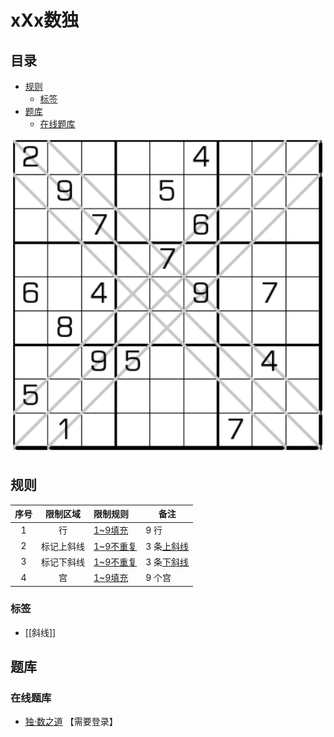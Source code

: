 # xXx数独
<!-- START doctoc generated TOC please keep comment here to allow auto update -->
<!-- DON'T EDIT THIS SECTION, INSTEAD RE-RUN doctoc TO UPDATE -->
## 目录

- [规则](#%E8%A7%84%E5%88%99)
  - [标签](#%E6%A0%87%E7%AD%BE)
- [题库](#%E9%A2%98%E5%BA%93)
  - [在线题库](#%E5%9C%A8%E7%BA%BF%E9%A2%98%E5%BA%93)

<!-- END doctoc generated TOC please keep comment here to allow auto update -->

![题](../../../../images/sudoku/xXx数独.png)

## 规则

| 序号  | 限制区域  | 限制规则     | 备注       |
|:---:|:-----:|:---------|----------|
|  1  |   行   | [1~9填充]  | 9 行      |
|  2  | 标记上斜线 | [1~9不重复] | 3 条[上斜线] |
|  3  | 标记下斜线 | [1~9不重复] | 3 条[下斜线] |
|  4  |   宫   | [1~9填充]  | 9 个宫     |

### 标签

- [[斜线]]

## 题库

### 在线题库

- [独·数之道](http://www.sudokufans.org.cn/lx/game.index.php?type=x6) 【需要登录】

[1~9填充]: ../../../../rules.md#1to9填充

[1~9不重复]: ../../../../rules.md#1to9不重复

[上斜线]: ../../../../rules.md#上斜线

[下斜线]: ../../../../rules.md#下斜线
